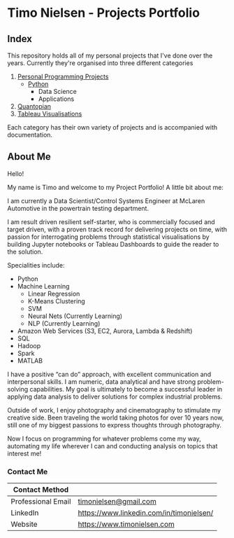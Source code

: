 # Timo Nielsen - Projects Portfolio

## Index

This repository holds all of my personal projects that I've done over the years. Currently they're organised into three different categories

1. [Personal Programming Projects](https://github.com/tnielsen99/Projects/)
    - [Python](https://github.com/tnielsen99/Projects/tree/master/Python)
      - Data Science
      - Applications
2. [Quantopian](https://github.com/tnielsen99/Projects/tree/master/Website%20Dev)
3. [Tableau Visualisations](https://github.com/tnielsen99/Projects/tree/master/Tableau%20Visualisations)

Each category has their own variety of projects and is accompanied with documentation. 

## About Me

Hello! 

My name is Timo and welcome to my Project Portfolio! A little bit about me:

I am currently a Data Scientist/Control Systems Engineer at McLaren Automotive in the powertrain testing department. 

I am result driven resilient self-starter, who is commercially focused and target driven, with a proven track record for delivering projects on time, with passion for interrogating problems through statistical visualisations by building Jupyter notebooks or Tableau Dashboards to guide the reader to the solution.

Specialities include: 
 - Python 
 - Machine Learning
    - Linear Regression
    - K-Means Clustering 
    - SVM
    - Neural Nets (Currently Learning)
    - NLP (Currently Learning)
 - Amazon Web Services (S3, EC2, Aurora, Lambda & Redshift) 
 - SQL 
 - Hadoop 
 - Spark 
 - MATLAB

I have a positive “can do” approach, with excellent communication and interpersonal skills. I am numeric, data analytical and have strong problem-solving capabilities. My goal is ultimately to become a successful leader in applying data analysis to deliver solutions for complex industrial problems.

Outside of work, I enjoy photography and cinematography to stimulate my creative side. Been traveling the world taking photos for over 10 years now, still one of my biggest passions to express thoughts through photography.

Now I focus on programming for whatever problems come my way, automating my life wherever I can and conducting analysis on topics that interest me!


### Contact Me

| Contact Method |  |
| --- | --- |
| Professional Email | timonielsen@gmail.com |
| LinkedIn | https://www.linkedin.com/in/timonielsen/ |
| Website | https://www.timonielsen.com |
